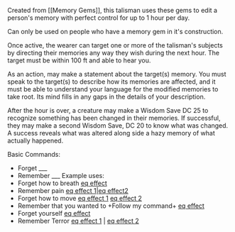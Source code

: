 Created from [[Memory Gems]], this talisman uses these gems to edit a person's memory with perfect control for up to 1 hour per day. 

Can only be used on people who have a memory gem in it's construction.

Once active, the wearer can target one or more of the talisman's subjects by directing their memories any way they wish during the next hour. The target must be within 100 ft and able to hear you.

As an action, may make a statement about the target(s) memory. 
You must speak to the target(s) to describe how its memories are affected, and it must be able to understand your language for the modified memories to take root. Its mind fills in any gaps in the details of your description. 


After the hour is over, a creature may make a Wisdom Save DC 25 to recognize something has been changed in their memories. If successful, they may make a second Wisdom Save, DC 20 to know what was changed. A success reveals what was altered along side a hazy memory of what actually happened. 



Basic Commands:
- Forget ___
- Remember ___
Example uses:
- Forget how to breath [eq effect](https://www.dndbeyond.com/spells/power-word-kill) 
- Remember pain [eq effect 1](https://www.dndbeyond.com/spells/power-word-pain)|[eq effect2](https://www.dndbeyond.com/spells/finger-of-death)
- Forget how to move [eq effect 1](https://www.dndbeyond.com/spells/hold-monster) [eq effect 2](https://www.dndbeyond.com/spells/power-word-stun)
- Remember that you wanted to +Follow my command+ [eq effect](https://www.dndbeyond.com/spells/suggestion)
- Forget yourself [eq effect](https://www.dndbeyond.com/spells/feeblemind)
- Remember Terror [eq effect 1](https://www.dndbeyond.com/spells/enemies-abound) | [eq effect 2](https://www.dndbeyond.com/spells/fear)